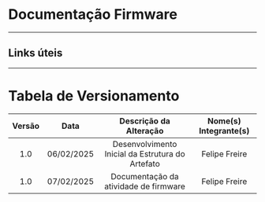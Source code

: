 # Documentação Firmware
---

## Links úteis



---
# Tabela de Versionamento 

| Versão | Data | Descrição da Alteração | Nome(s) Integrante(s) |
| :----: | :--: | :--------------------: | :-------------------: |
| 1.0 | 06/02/2025 | Desenvolvimento Inicial da Estrutura do Artefato | Felipe Freire |
| 1.0 | 07/02/2025 | Documentação da atividade de firmware | Felipe Freire |